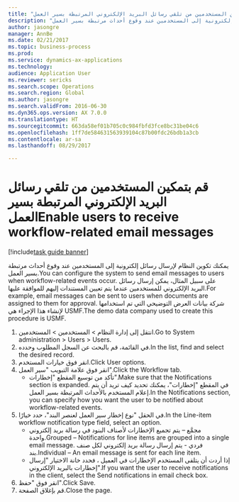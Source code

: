 ```yaml
--- 
title: "قم بتمكين المستخدمين من تلقي رسائل البريد الإلكتروني المرتبطة بسير العمل"
description: "يمكنك تكوين النظام لإرسال رسائل إلكترونية إلى المستخدمين عند وقوع أحداث مرتبطة بسير العمل."
author: jasongre
manager: AnnBe
ms.date: 02/21/2017
ms.topic: business-process
ms.prod: 
ms.service: dynamics-ax-applications
ms.technology: 
audience: Application User
ms.reviewer: sericks
ms.search.scope: Operations
ms.search.region: Global
ms.author: jasongre
ms.search.validFrom: 2016-06-30
ms.dyn365.ops.version: AX 7.0.0
ms.translationtype: HT
ms.sourcegitcommit: 663da58ef01b705c0c984fbfd3fce8bc31be04c6
ms.openlocfilehash: 1ff7de584631563939104c87b00fdc26bdb1a3cb
ms.contentlocale: ar-sa
ms.lasthandoff: 08/29/2017

---
```

# <a name="enable-users-to-receive-workflow-related-email-messages"></a><span data-ttu-id="2cb6b-103">قم بتمكين المستخدمين من تلقي رسائل البريد الإلكتروني المرتبطة بسير العمل</span><span class="sxs-lookup"><span data-stu-id="2cb6b-103">Enable users to receive workflow-related email messages</span></span>

[!include[task guide banner](../../includes/task-guide-banner.md)]

<span data-ttu-id="2cb6b-104">يمكنك تكوين النظام لإرسال رسائل إلكترونية إلى المستخدمين عند وقوع أحداث مرتبطة بسير العمل.</span><span class="sxs-lookup"><span data-stu-id="2cb6b-104">You can configure the system to send email messages to users when workflow-related events occur.</span></span> <span data-ttu-id="2cb6b-105">على سبيل المثال، يمكن إرسال رسائل البريد الإلكتروني للمستخدمين عندما يتم تعيين المستندات إليهم للموافقة عليها.</span><span class="sxs-lookup"><span data-stu-id="2cb6b-105">For example, email messages can be sent to users when documents are assigned to them for approval.</span></span> <span data-ttu-id="2cb6b-106">شركة بيانات العرض التوضيحي التي تم استخدامها لإنشاء هذا الإجراء هي USMF.</span><span class="sxs-lookup"><span data-stu-id="2cb6b-106">The demo data company used to create this procedure is USMF.</span></span>

1. <span data-ttu-id="2cb6b-107">انتقل إلى إدارة النظام > المستخدمين > المستخدمين.</span><span class="sxs-lookup"><span data-stu-id="2cb6b-107">Go to System administration > Users > Users.</span></span>
2. <span data-ttu-id="2cb6b-108">في القائمة، قم بالبحث عن السجل المطلوب وحدده.</span><span class="sxs-lookup"><span data-stu-id="2cb6b-108">In the list, find and select the desired record.</span></span>
3. <span data-ttu-id="2cb6b-109">انقر فوق خيارات المستخدم.</span><span class="sxs-lookup"><span data-stu-id="2cb6b-109">Click User options.</span></span>
4. <span data-ttu-id="2cb6b-110">انقر فوق علامة التبويب "سير العمل".</span><span class="sxs-lookup"><span data-stu-id="2cb6b-110">Click the Workflow tab.</span></span>
    * <span data-ttu-id="2cb6b-111">تأكد من توسيع المقطع "إخطارات".</span><span class="sxs-lookup"><span data-stu-id="2cb6b-111">Make sure that the Notifications section is expanded.</span></span>     <span data-ttu-id="2cb6b-112">في المقطع "إخطارات"، يمكنك تحديد كيف تريد أن يتم إعلام المستخدم بالأحداث المرتبطة بسير العمل.</span><span class="sxs-lookup"><span data-stu-id="2cb6b-112">In the Notifications section, you can specify how you want the user to be notified about workflow-related events.</span></span>  
5. <span data-ttu-id="2cb6b-113">في الحقل "نوع إخطار سير العمل لعنصر البند‬"، حدد خيارًا.</span><span class="sxs-lookup"><span data-stu-id="2cb6b-113">In the Line-item workflow notification type field, select an option.</span></span>
    * <span data-ttu-id="2cb6b-114">مجمَّع‬ – يتم تجميع الإخطارات لأصناف البنود في رسالة بريد إلكتروني واحدة.</span><span class="sxs-lookup"><span data-stu-id="2cb6b-114">Grouped – Notifications for line items are grouped into a single email message.</span></span>    <span data-ttu-id="2cb6b-115">فردي - يتم إرسال رسالة بريد إلكتروني لكل صنف بند.</span><span class="sxs-lookup"><span data-stu-id="2cb6b-115">Individual – An email message is sent for each line item.</span></span>  
    * <span data-ttu-id="2cb6b-116">إذا أردت أن يتلقى المستخدم الإخطارات في العميل ، فحدد خانة الاختيار "إرسال إخطارات بالبريد الإلكتروني‬".</span><span class="sxs-lookup"><span data-stu-id="2cb6b-116">If you want the user to receive notifications in the client, select the Send notifications in email check box.</span></span>  
6. <span data-ttu-id="2cb6b-117">انقر فوق "حفظ".</span><span class="sxs-lookup"><span data-stu-id="2cb6b-117">Click Save.</span></span>
7. <span data-ttu-id="2cb6b-118">قم بإغلاق الصفحة.</span><span class="sxs-lookup"><span data-stu-id="2cb6b-118">Close the page.</span></span>


